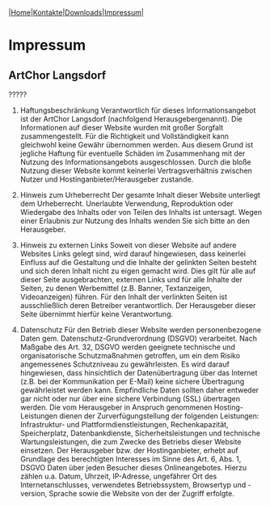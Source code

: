 |[Home](index.md)|[Kontakte](kontakte.md)|[Downloads](downloads.md)|[Impressum](impressum.md)|

# Impressum

## ArtChor Langsdorf

?????

1. Haftungsbeschränkung
Verantwortlich für dieses Informationsangebot ist der ArtChor Langsdorf (nachfolgend Herausgebergenannt). Die Informationen auf dieser Website wurden mit großer Sorgfalt zusammengestellt. Für die Richtigkeit und Vollständigkeit kann gleichwohl keine Gewähr übernommen werden. Aus diesem Grund ist jegliche Haftung für eventuelle Schäden im Zusammenhang mit der Nutzung des Informationsangebots ausgeschlossen. Durch die bloße Nutzung dieser Website kommt keinerlei Vertragsverhältnis zwischen Nutzer und Hostinganbieter/Herausgeber zustande.

2. Hinweis zum Urheberrecht
Der gesamte Inhalt dieser Website unterliegt dem Urheberrecht. Unerlaubte Verwendung, Reproduktion oder Wiedergabe des Inhalts oder von Teilen des Inhalts ist untersagt. Wegen einer Erlaubnis zur Nutzung des Inhalts wenden Sie sich bitte an den Herausgeber.

3. Hinweis zu externen Links
Soweit von dieser Website auf andere Websites Links gelegt sind, wird darauf hingewiesen, dass keinerlei Einfluss auf die Gestaltung und die Inhalte der gelinkten Seiten besteht und sich deren Inhalt nicht zu eigen gemacht wird. Dies gilt für alle auf dieser Seite ausgebrachten, externen Links und für alle Inhalte der Seiten, zu denen Werbemittel (z.B. Banner, Textanzeigen, Videoanzeigen) führen. Für den Inhalt der verlinkten Seiten ist ausschließlich deren Betreiber verantwortlich. Der Herausgeber dieser Seite übernimmt hierfür keine Verantwortung.

4. Datenschutz
Für den Betrieb dieser Website werden personenbezogene Daten gem. Datenschutz-Grundverordnung (DSGVO) verarbeitet.
Nach Maßgabe des Art. 32, DSGVO werden geeignete technische und organisatorische Schutzmaßnahmen getroffen, um ein dem Risiko angemessenes Schutzniveau zu gewährleisten. Es wird darauf hingewiesen, dass hinsichtlich der Datenübertragung über das Internet (z.B. bei der Kommunikation per E-Mail) keine sichere Übertragung gewährleistet werden kann. Empfindliche Daten sollten daher entweder gar nicht oder nur über eine sichere Verbindung (SSL) übertragen werden.
Die vom Herausgeber in Anspruch genommenen Hosting-Leistungen dienen der Zurverfügungstellung der folgenden Leistungen: Infrastruktur- und Plattformdienstleistungen, Rechenkapazität, Speicherplatz, Datenbankdienste, Sicherheitsleistungen und technische Wartungsleistungen, die zum Zwecke des Betriebs dieser Website einsetzen.
Der Herausgeber bzw. der Hostinganbieter, erhebt auf Grundlage des berechtigten Interesses im Sinne des Art. 6, Abs. 1, DSGVO Daten über jeden Besucher dieses Onlineangebotes. Hierzu zählen u.a. Datum, Uhrzeit, IP-Adresse, ungefährer Ort des Internetanschlusses, verwendetes Betriebssystem, Browsertyp und -version, Sprache sowie die Website von der der Zugriff erfolgte.

